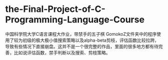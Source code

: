 # the-Final-Project-of-C-Programming-Language-Course
中国科学院大学C语言课程大作业，带禁手的五子棋
GomokoZ文件夹中的程序使用了较为初级的极大极小值搜索策略以及alpha-beta剪枝，评估函数比较拉跨，导致有些情况下直接崩盘。这并不是一个很完整的作品，里面的很多地方都有待完善，比如说评估函数，禁手判断以及搜索、剪枝策略。

